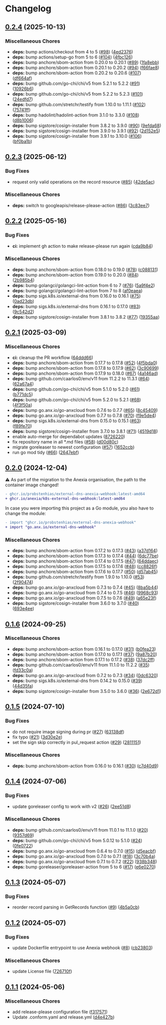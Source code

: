 # Changelog

## [0.2.4](https://github.com/anexia/k8s-external-dns-webhook/compare/v0.2.3...v0.2.4) (2025-10-13)


### Miscellaneous Chores

* **deps:** bump actions/checkout from 4 to 5 ([#98](https://github.com/anexia/k8s-external-dns-webhook/issues/98)) ([4ed2376](https://github.com/anexia/k8s-external-dns-webhook/commit/4ed2376c75e46176b40cc220d664a4ff200f7584))
* **deps:** bump actions/setup-go from 5 to 6 ([#104](https://github.com/anexia/k8s-external-dns-webhook/issues/104)) ([4fbc126](https://github.com/anexia/k8s-external-dns-webhook/commit/4fbc1266bff217b6ffb79dbf42cba95177015136))
* **deps:** bump anchore/sbom-action from 0.20.0 to 0.20.1 ([#89](https://github.com/anexia/k8s-external-dns-webhook/issues/89)) ([1fa8ebb](https://github.com/anexia/k8s-external-dns-webhook/commit/1fa8ebb28e4a75e588599f13c9e51d4714839800))
* **deps:** bump anchore/sbom-action from 0.20.1 to 0.20.2 ([#94](https://github.com/anexia/k8s-external-dns-webhook/issues/94)) ([f66fae8](https://github.com/anexia/k8s-external-dns-webhook/commit/f66fae8ee00f9bfd4374ed5b5c4aba3d88460c90))
* **deps:** bump anchore/sbom-action from 0.20.2 to 0.20.6 ([#107](https://github.com/anexia/k8s-external-dns-webhook/issues/107)) ([df664af](https://github.com/anexia/k8s-external-dns-webhook/commit/df664af5fa75a057d871538a345c929a3ea05979))
* **deps:** bump github.com/go-chi/chi/v5 from 5.2.1 to 5.2.2 ([#91](https://github.com/anexia/k8s-external-dns-webhook/issues/91)) ([10926b6](https://github.com/anexia/k8s-external-dns-webhook/commit/10926b614382ffe620298316e20cc8b77e75c06b))
* **deps:** bump github.com/go-chi/chi/v5 from 5.2.2 to 5.2.3 ([#101](https://github.com/anexia/k8s-external-dns-webhook/issues/101)) ([24edfd7](https://github.com/anexia/k8s-external-dns-webhook/commit/24edfd7256935dff735cedbe5a7d0bb68ae2aa48))
* **deps:** bump github.com/stretchr/testify from 1.10.0 to 1.11.1 ([#102](https://github.com/anexia/k8s-external-dns-webhook/issues/102)) ([75741ff](https://github.com/anexia/k8s-external-dns-webhook/commit/75741ff52f462691aec2a70c30355a225747ae67))
* **deps:** bump hadolint/hadolint-action from 3.1.0 to 3.3.0 ([#108](https://github.com/anexia/k8s-external-dns-webhook/issues/108)) ([d8b1006](https://github.com/anexia/k8s-external-dns-webhook/commit/d8b1006ed72644667f002b6bd3205d58a8cc2d4f))
* **deps:** bump sigstore/cosign-installer from 3.8.2 to 3.9.0 ([#90](https://github.com/anexia/k8s-external-dns-webhook/issues/90)) ([9efda68](https://github.com/anexia/k8s-external-dns-webhook/commit/9efda68d992ae0095c6750636b50fedbba7ec599))
* **deps:** bump sigstore/cosign-installer from 3.9.0 to 3.9.1 ([#92](https://github.com/anexia/k8s-external-dns-webhook/issues/92)) ([2d152e5](https://github.com/anexia/k8s-external-dns-webhook/commit/2d152e55556199163a8b186d8dd4f7ecf97361ca))
* **deps:** bump sigstore/cosign-installer from 3.9.1 to 3.10.0 ([#106](https://github.com/anexia/k8s-external-dns-webhook/issues/106)) ([bf0ba1b](https://github.com/anexia/k8s-external-dns-webhook/commit/bf0ba1b9a56df76984243779be30448ebba0de94))

## [0.2.3](https://github.com/anexia/k8s-external-dns-webhook/compare/v0.2.2...v0.2.3) (2025-06-12)


### Bug Fixes

* request only valid operations on the record resource ([#85](https://github.com/anexia/k8s-external-dns-webhook/issues/85)) ([42de5ac](https://github.com/anexia/k8s-external-dns-webhook/commit/42de5ac9f13a5bb0965fe01a7c2d13f50370ec03))


### Miscellaneous Chores

* **deps:** switch to googleapis/release-please-action ([#86](https://github.com/anexia/k8s-external-dns-webhook/issues/86)) ([3c83ee7](https://github.com/anexia/k8s-external-dns-webhook/commit/3c83ee7a592b6685c4fc0519d660d234a07a86af))

## [0.2.2](https://github.com/anexia/k8s-external-dns-webhook/compare/v0.2.1...v0.2.2) (2025-05-16)


### Bug Fixes

* **ci:** implement gh action to make release-please run again ([cda9b84](https://github.com/anexia/k8s-external-dns-webhook/commit/cda9b84f8410546ea1e1995d1cb527417c3564d4))


### Miscellaneous Chores

* **deps:** bump anchore/sbom-action from 0.18.0 to 0.19.0 ([#78](https://github.com/anexia/k8s-external-dns-webhook/issues/78)) ([c088131](https://github.com/anexia/k8s-external-dns-webhook/commit/c08813185ed541d9433fc4fcd32fce47144b5500))
* **deps:** bump anchore/sbom-action from 0.19.0 to 0.20.0 ([#84](https://github.com/anexia/k8s-external-dns-webhook/issues/84)) ([2b985b4](https://github.com/anexia/k8s-external-dns-webhook/commit/2b985b4cbd9cb71a3ae5100b6bcfb7dd7369f747))
* **deps:** bump golangci/golangci-lint-action from 6 to 7 ([#76](https://github.com/anexia/k8s-external-dns-webhook/issues/76)) ([5a9f4e2](https://github.com/anexia/k8s-external-dns-webhook/commit/5a9f4e22d6cb5e42ee293cf02716d6f35926362d))
* **deps:** bump golangci/golangci-lint-action from 7 to 8 ([af0eaea](https://github.com/anexia/k8s-external-dns-webhook/commit/af0eaeab5a2fe1c7f0f2195c393cb6d276b1bbfd))
* **deps:** bump sigs.k8s.io/external-dns from 0.16.0 to 0.16.1 ([#75](https://github.com/anexia/k8s-external-dns-webhook/issues/75)) ([0ad23db](https://github.com/anexia/k8s-external-dns-webhook/commit/0ad23db646a1ef44116af4d4713ad45b47e62585))
* **deps:** bump sigs.k8s.io/external-dns from 0.16.1 to 0.17.0 ([#83](https://github.com/anexia/k8s-external-dns-webhook/issues/83)) ([9c542d2](https://github.com/anexia/k8s-external-dns-webhook/commit/9c542d284e904a674c4dd3606c6ae8099ef41003))
* **deps:** bump sigstore/cosign-installer from 3.8.1 to 3.8.2 ([#77](https://github.com/anexia/k8s-external-dns-webhook/issues/77)) ([19355aa](https://github.com/anexia/k8s-external-dns-webhook/commit/19355aadad301a4eab19fac3cbfa46b827008645))

## [0.2.1](https://github.com/anexia/k8s-external-dns-webhook/compare/v0.2.0...v0.2.1) (2025-03-09)


### Miscellaneous Chores

* **ci:** cleanup the PR workflow ([64ddd66](https://github.com/anexia/k8s-external-dns-webhook/commit/64ddd66a79d1a7d7e8c8d8a34bcaa0e822cc5356))
* **deps:** bump anchore/sbom-action from 0.17.7 to 0.17.8 ([#52](https://github.com/anexia/k8s-external-dns-webhook/issues/52)) ([4f5bda0](https://github.com/anexia/k8s-external-dns-webhook/commit/4f5bda0fe19cbc69022d0d88580411777ec30ed4))
* **deps:** bump anchore/sbom-action from 0.17.8 to 0.17.9 ([#62](https://github.com/anexia/k8s-external-dns-webhook/issues/62)) ([3c90699](https://github.com/anexia/k8s-external-dns-webhook/commit/3c90699df1b4afaa499d704278359fa0624808d7))
* **deps:** bump anchore/sbom-action from 0.17.9 to 0.18.0 ([#67](https://github.com/anexia/k8s-external-dns-webhook/issues/67)) ([4a146ad](https://github.com/anexia/k8s-external-dns-webhook/commit/4a146ad646437764732d9942cfde2ef629ef872e))
* **deps:** bump github.com/caarlos0/env/v11 from 11.2.2 to 11.3.1 ([#64](https://github.com/anexia/k8s-external-dns-webhook/issues/64)) ([62a67a4](https://github.com/anexia/k8s-external-dns-webhook/commit/62a67a40237fc3a73f3a586e77726ecdef2116e5))
* **deps:** bump github.com/go-chi/chi/v5 from 5.1.0 to 5.2.0 ([#61](https://github.com/anexia/k8s-external-dns-webhook/issues/61)) ([b771dc5](https://github.com/anexia/k8s-external-dns-webhook/commit/b771dc5b213459f43559f13b183d60036cad1a8b))
* **deps:** bump github.com/go-chi/chi/v5 from 5.2.0 to 5.2.1 ([#68](https://github.com/anexia/k8s-external-dns-webhook/issues/68)) ([4f3f50a](https://github.com/anexia/k8s-external-dns-webhook/commit/4f3f50a7ce5dbe401ddfe22e991b1b88a01b8e2f))
* **deps:** bump go.anx.io/go-anxcloud from 0.7.6 to 0.7.7 ([#65](https://github.com/anexia/k8s-external-dns-webhook/issues/65)) ([8c45409](https://github.com/anexia/k8s-external-dns-webhook/commit/8c4540938c69d4abab9e1c9745bd50d1ef889459))
* **deps:** bump go.anx.io/go-anxcloud from 0.7.7 to 0.7.8 ([#70](https://github.com/anexia/k8s-external-dns-webhook/issues/70)) ([f9e5de4](https://github.com/anexia/k8s-external-dns-webhook/commit/f9e5de4781a904f48448b36c99cf69096dc6f941))
* **deps:** bump sigs.k8s.io/external-dns from 0.15.0 to 0.15.1 ([#63](https://github.com/anexia/k8s-external-dns-webhook/issues/63)) ([f89fe70](https://github.com/anexia/k8s-external-dns-webhook/commit/f89fe7063e8d4802f99d69c3954de9eb055993e6))
* **deps:** bump sigstore/cosign-installer from 3.7.0 to 3.8.1 ([#71](https://github.com/anexia/k8s-external-dns-webhook/issues/71)) ([4519d18](https://github.com/anexia/k8s-external-dns-webhook/commit/4519d18c9a06ef9c7fa39b49b83dd0987e6b3aad))
* enable auto-merge for dependabot updates ([8726220](https://github.com/anexia/k8s-external-dns-webhook/commit/8726220c4508af3d01702e77f97fccb9cd9af34d))
* fix repository name in all *.md files ([#58](https://github.com/anexia/k8s-external-dns-webhook/issues/58)) ([d00d80c](https://github.com/anexia/k8s-external-dns-webhook/commit/d00d80c5608d8f86191f6340652eebd3e3baea69))
* migrate goreleaser to newest configuration ([#57](https://github.com/anexia/k8s-external-dns-webhook/issues/57)) ([1652ccb](https://github.com/anexia/k8s-external-dns-webhook/commit/1652ccb3f1ec4ed33aa3b37f639550049916b926))
* run go mod tidy ([#66](https://github.com/anexia/k8s-external-dns-webhook/issues/66)) ([2647ebf](https://github.com/anexia/k8s-external-dns-webhook/commit/2647ebfa2c09fd40bc353783d5183ad820c15f26))

## [0.2.0](https://github.com/anexia/k8s-external-dns-webhook/compare/v0.1.6...v0.2.0) (2024-12-04)

:warning: As part of the migration to the Anexia organisation, the path to the container image changed!

```diff
- ghcr.io/probstenhias/external-dns-anexia-webhook:latest-amd64
+ ghcr.io/anexia/k8s-external-dns-webhook:latest-amd64
```

In case you were importing this project as a Go module, you also have to change the module:

```diff
- import "ghcr.io/probstenhias/external-dns-anexia-webhook"
+ import "go.anx.io/external-dns-webhook"
```

### Miscellaneous Chores

* **deps:** bump anchore/sbom-action from 0.17.2 to 0.17.3 ([#43](https://github.com/anexia/k8s-external-dns-webhook/issues/43)) ([a37d164](https://github.com/anexia/k8s-external-dns-webhook/commit/a37d1645666b40815741951dc193908a720b92c9))
* **deps:** bump anchore/sbom-action from 0.17.3 to 0.17.4 ([#44](https://github.com/anexia/k8s-external-dns-webhook/issues/44)) ([6dc77be](https://github.com/anexia/k8s-external-dns-webhook/commit/6dc77be2af50b424218d4f7ae8e6b9b4a2bb6848))
* **deps:** bump anchore/sbom-action from 0.17.4 to 0.17.5 ([#47](https://github.com/anexia/k8s-external-dns-webhook/issues/47)) ([64ddaec](https://github.com/anexia/k8s-external-dns-webhook/commit/64ddaec0522858de8bf59f0c96c5d348b05793aa))
* **deps:** bump anchore/sbom-action from 0.17.5 to 0.17.6 ([#48](https://github.com/anexia/k8s-external-dns-webhook/issues/48)) ([cc8826f](https://github.com/anexia/k8s-external-dns-webhook/commit/cc8826f2036a5b2bbfa6c23a1d30e06964d34070))
* **deps:** bump anchore/sbom-action from 0.17.6 to 0.17.7 ([#50](https://github.com/anexia/k8s-external-dns-webhook/issues/50)) ([d57ab45](https://github.com/anexia/k8s-external-dns-webhook/commit/d57ab45a4b7574be3ef121203ceda14f40278398))
* **deps:** bump github.com/stretchr/testify from 1.9.0 to 1.10.0 ([#53](https://github.com/anexia/k8s-external-dns-webhook/issues/53)) ([2f90474](https://github.com/anexia/k8s-external-dns-webhook/commit/2f904740fdc8203d3af6bcf74b425111bd7d28a1))
* **deps:** bump go.anx.io/go-anxcloud from 0.7.3 to 0.7.4 ([#45](https://github.com/anexia/k8s-external-dns-webhook/issues/45)) ([8ba5b44](https://github.com/anexia/k8s-external-dns-webhook/commit/8ba5b444344639ae0ccb7610d606b1979e06501f))
* **deps:** bump go.anx.io/go-anxcloud from 0.7.4 to 0.7.5 ([#46](https://github.com/anexia/k8s-external-dns-webhook/issues/46)) ([9968c93](https://github.com/anexia/k8s-external-dns-webhook/commit/9968c93d923440d9cd393f0cfeed52262a7310a7))
* **deps:** bump go.anx.io/go-anxcloud from 0.7.5 to 0.7.6 ([#49](https://github.com/anexia/k8s-external-dns-webhook/issues/49)) ([a65e23f](https://github.com/anexia/k8s-external-dns-webhook/commit/a65e23f4c0fabd6467fc033b55683697d6564436))
* **deps:** bump sigstore/cosign-installer from 3.6.0 to 3.7.0 ([#40](https://github.com/anexia/k8s-external-dns-webhook/issues/40)) ([693e4ee](https://github.com/anexia/k8s-external-dns-webhook/commit/693e4eeb7d5587c87b7f1b6cfcb6c8859b5291b5))

## [0.1.6](https://github.com/anexia/k8s-external-dns-webhook/compare/v0.1.5...v0.1.6) (2024-09-25)


### Miscellaneous Chores

* **deps:** bump anchore/sbom-action from 0.16.1 to 0.17.0 ([#31](https://github.com/anexia/k8s-external-dns-webhook/issues/31)) ([b0fea23](https://github.com/anexia/k8s-external-dns-webhook/commit/b0fea23766e0b28ad765c8bbad9e90b81e552733))
* **deps:** bump anchore/sbom-action from 0.17.0 to 0.17.1 ([#37](https://github.com/anexia/k8s-external-dns-webhook/issues/37)) ([9a87b20](https://github.com/anexia/k8s-external-dns-webhook/commit/9a87b20eca191761d8028dd043d5f488fc7caf40))
* **deps:** bump anchore/sbom-action from 0.17.1 to 0.17.2 ([#38](https://github.com/anexia/k8s-external-dns-webhook/issues/38)) ([37dc2ff](https://github.com/anexia/k8s-external-dns-webhook/commit/37dc2ff2323c7026126e3d40f80dc8c1b1c29b6b))
* **deps:** bump github.com/caarlos0/env/v11 from 11.1.0 to 11.2.2 ([#35](https://github.com/anexia/k8s-external-dns-webhook/issues/35)) ([fd33c0a](https://github.com/anexia/k8s-external-dns-webhook/commit/fd33c0af66694c0d438277d108bd959042e89758))
* **deps:** bump go.anx.io/go-anxcloud from 0.7.2 to 0.7.3 ([#34](https://github.com/anexia/k8s-external-dns-webhook/issues/34)) ([0dc6320](https://github.com/anexia/k8s-external-dns-webhook/commit/0dc63205f19ed23c6f7535b96127349a3bb77a39))
* **deps:** bump sigs.k8s.io/external-dns from 0.14.2 to 0.15.0 ([#39](https://github.com/anexia/k8s-external-dns-webhook/issues/39)) ([44d35fa](https://github.com/anexia/k8s-external-dns-webhook/commit/44d35fa518f0d2310e3d3a1b090bae98d023e8ef))
* **deps:** bump sigstore/cosign-installer from 3.5.0 to 3.6.0 ([#36](https://github.com/anexia/k8s-external-dns-webhook/issues/36)) ([2e672d1](https://github.com/anexia/k8s-external-dns-webhook/commit/2e672d1efa69dd03c91f26c3e0e64d2c67c97b59))

## [0.1.5](https://github.com/anexia/k8s-external-dns-webhook/compare/v0.1.4...v0.1.5) (2024-07-10)


### Bug Fixes

* do not require image signing during pr ([#27](https://github.com/anexia/k8s-external-dns-webhook/issues/27)) ([63138df](https://github.com/anexia/k8s-external-dns-webhook/commit/63138df80e3add4e6afcbf1e2d52aed41d3e03ef))
* fix typo ([#21](https://github.com/anexia/k8s-external-dns-webhook/issues/21)) ([3d30e2e](https://github.com/anexia/k8s-external-dns-webhook/commit/3d30e2ec5f6aa6f6baa05aec6b8719a3c7c7d87a))
* set the sign skip correctly in pul_request action ([#29](https://github.com/anexia/k8s-external-dns-webhook/issues/29)) ([2811151](https://github.com/anexia/k8s-external-dns-webhook/commit/28111518d25d42873d353a615d8d5d94da4938db))


### Miscellaneous Chores

* **deps:** bump anchore/sbom-action from 0.16.0 to 0.16.1 ([#30](https://github.com/anexia/k8s-external-dns-webhook/issues/30)) ([c7d40d9](https://github.com/anexia/k8s-external-dns-webhook/commit/c7d40d9d5c9b0e5bf1429f83391b81b260b78c74))

## [0.1.4](https://github.com/anexia/k8s-external-dns-webhook/compare/v0.1.3...v0.1.4) (2024-07-06)


### Bug Fixes

* update goreleaser config to work with v2 ([#26](https://github.com/anexia/k8s-external-dns-webhook/issues/26)) ([2ee51d8](https://github.com/anexia/k8s-external-dns-webhook/commit/2ee51d8b16f54cf89af4d2d2b1b8a03fc0143a3b))


### Miscellaneous Chores

* **deps:** bump github.com/caarlos0/env/v11 from 11.0.1 to 11.1.0 ([#20](https://github.com/anexia/k8s-external-dns-webhook/issues/20)) ([9357d69](https://github.com/anexia/k8s-external-dns-webhook/commit/9357d693f271a04903590a66f9209a3e9b2403a8))
* **deps:** bump github.com/go-chi/chi/v5 from 5.0.12 to 5.1.0 ([#24](https://github.com/anexia/k8s-external-dns-webhook/issues/24)) ([0fe0722](https://github.com/anexia/k8s-external-dns-webhook/commit/0fe07221b59895b956e1d82a9ff183118ba48c37))
* **deps:** bump go.anx.io/go-anxcloud from 0.6.4 to 0.7.0 ([#15](https://github.com/anexia/k8s-external-dns-webhook/issues/15)) ([d5eacbf](https://github.com/anexia/k8s-external-dns-webhook/commit/d5eacbf84c3aec027d0a15090f527b6dbe2244d6))
* **deps:** bump go.anx.io/go-anxcloud from 0.7.0 to 0.7.1 ([#18](https://github.com/anexia/k8s-external-dns-webhook/issues/18)) ([3c70b4a](https://github.com/anexia/k8s-external-dns-webhook/commit/3c70b4ac9055d76c77b78bca4d09f62dbaa3acda))
* **deps:** bump go.anx.io/go-anxcloud from 0.7.1 to 0.7.2 ([#22](https://github.com/anexia/k8s-external-dns-webhook/issues/22)) ([938b348](https://github.com/anexia/k8s-external-dns-webhook/commit/938b348eaacdae868809e55471599c958348f59c))
* **deps:** bump goreleaser/goreleaser-action from 5 to 6 ([#17](https://github.com/anexia/k8s-external-dns-webhook/issues/17)) ([e6e0270](https://github.com/anexia/k8s-external-dns-webhook/commit/e6e02708099b8b6de19c6fd5649e7c2e47786b1a))

## [0.1.3](https://github.com/anexia/k8s-external-dns-webhook/compare/v0.1.2...v0.1.3) (2024-05-07)


### Bug Fixes

* reorder record parsing in GetRecords function ([#9](https://github.com/anexia/k8s-external-dns-webhook/issues/9)) ([4b5a0cb](https://github.com/anexia/k8s-external-dns-webhook/commit/4b5a0cbebd245bf2c7e60ec1ad1b6777b165a182))

## [0.1.2](https://github.com/anexia/k8s-external-dns-webhook/compare/v0.1.1...v0.1.2) (2024-05-07)


### Bug Fixes

* update Dockerfile entrypoint to use Anexia webhook ([#8](https://github.com/anexia/k8s-external-dns-webhook/issues/8)) ([cb23803](https://github.com/anexia/k8s-external-dns-webhook/commit/cb23803208d016143aceb9fad4b5c5557d413286))


### Miscellaneous Chores

* update License file ([726710f](https://github.com/anexia/k8s-external-dns-webhook/commit/726710f9845919b8e0b775e7d7c045309826893d))

## [0.1.1](https://github.com/anexia/k8s-external-dns-webhook/compare/v0.1.0...v0.1.1) (2024-05-06)


### Miscellaneous Chores

* add release-please configuration file ([f317571](https://github.com/anexia/k8s-external-dns-webhook/commit/f3175717f5420f5bdf83c2572b102113b0b3f96e))
* Update .conform.yaml and release.yml ([d4e427b](https://github.com/anexia/k8s-external-dns-webhook/commit/d4e427b19a318e852ab49cb236fb41bb72820220))
